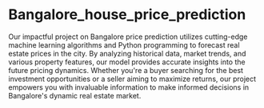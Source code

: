 # Bangalore_house_price_prediction

Our impactful project on Bangalore price prediction utilizes cutting-edge machine learning algorithms and Python programming to forecast real estate prices in the city. By analyzing historical data, market trends, and various property features, our model provides accurate insights into the future pricing dynamics. Whether you're a buyer searching for the best investment opportunities or a seller aiming to maximize returns, our project empowers you with invaluable information to make informed decisions in Bangalore's dynamic real estate market.

